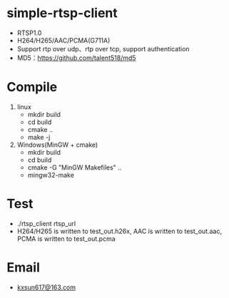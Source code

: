 # simple-rtsp-client
* RTSP1.0
* H264/H265/AAC/PCMA(G711A)
* Support rtp over udp、rtp over tcp, support authentication
* MD5：https://github.com/talent518/md5

# Compile
1. linux
   * mkdir build
   * cd build
   * cmake ..
   * make -j
2. Windows(MinGW + cmake)
   * mkdir build
   * cd build
   * cmake -G "MinGW Makefiles" ..
   * mingw32-make

# Test
* ./rtsp_client rtsp_url
* H264/H265 is written to test_out.h26x, AAC is written to test_out.aac, PCMA is written to test_out.pcma

# Email
* kxsun617@163.com
